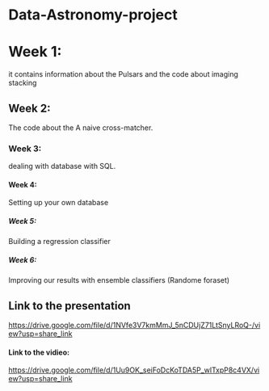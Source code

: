 # Data-Astronomy-project
# Week 1:
it contains information about the Pulsars and the code about imaging stacking
## Week 2:
The code about the A naive cross-matcher.
### Week 3:
dealing with database with SQL.
#### Week 4:
Setting up your own database
##### Week 5:
Building a regression classifier
##### Week 6:
Improving our results with ensemble classifiers (Randome foraset)
## Link to the presentation
https://drive.google.com/file/d/1NVfe3V7kmMmJ_5nCDUjZ71LtSnyLRoQ-/view?usp=share_link
#### Link to the vidieo:
https://drive.google.com/file/d/1Uu9OK_seiFoDcKoTDA5P_wlTxpP8c4VX/view?usp=share_link

